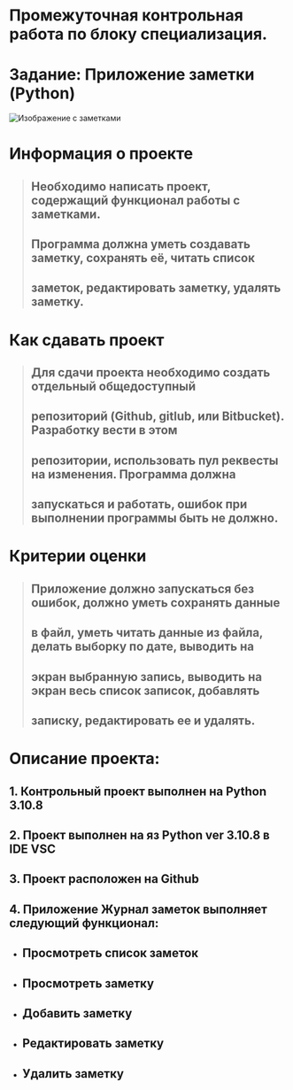 
Промежуточная контрольная работа по блоку специализация.
====

# Задание: Приложение заметки (Python)

![Изображение с заметками](https://cdn.lifehacker.ru/wp-content/uploads/2019/07/New-Project_1562691005-630x315.jpg "Заметки")


Информация о проекте
====
> ## Необходимо написать проект, содержащий функционал работы с заметками.
> ## Программа должна уметь создавать заметку, сохранять её, читать список
> ## заметок, редактировать заметку, удалять заметку.

Как сдавать проект
====
> ## Для сдачи проекта необходимо создать отдельный общедоступный
> ## репозиторий (Github, gitlub, или Bitbucket). Разработку вести в этом
> ## репозитории, использовать пул реквесты на изменения. Программа должна
> ## запускаться и работать, ошибок при выполнении программы быть не должно.



Критерии оценки
====
> ## Приложение должно запускаться без ошибок, должно уметь сохранять данные
> ## в файл, уметь читать данные из файла, делать выборку по дате, выводить на
> ## экран выбранную запись, выводить на экран весь список записок, добавлять
> ##  записку, редактировать ее и удалять.

Описание проекта:
===

## 1. Контрольный проект выполнен на Python 3.10.8
## 2. Проект выполнен на яз Python ver 3.10.8 в IDE VSC
## 3. Проект расположен на Github
## 4. Приложение Журнал заметок выполняет следующий функционал:

* ## Просмотреть список заметок
* ## Просмотреть заметку
* ## Добавить заметку
* ## Редактировать заметку
* ## Удалить заметку
